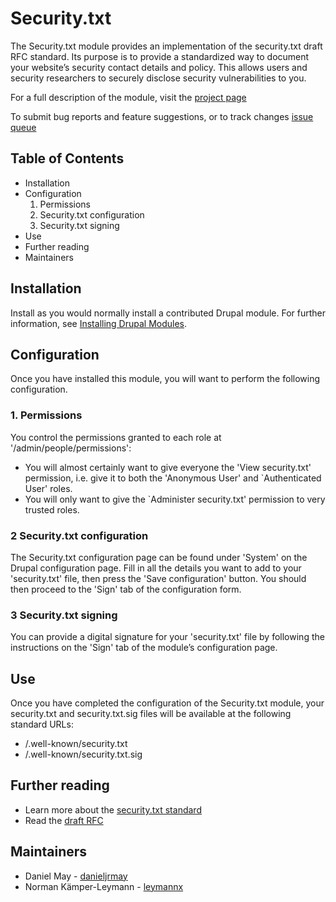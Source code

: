 # Security.txt

The Security.txt module provides an implementation of the security.txt draft RFC
standard. Its purpose is to provide a standardized way to document your
website’s security contact details and policy. This allows users and security
researchers to securely disclose security vulnerabilities to you.

For a full description of the module, visit the
[project page](https://www.drupal.org/project/securitytxt)

To submit bug reports and feature suggestions, or to track changes
[issue queue](https://www.drupal.org/project/issues/securitytxt)


## Table of Contents

- Installation
- Configuration
    1. Permissions
    1. Security.txt configuration
    1. Security.txt signing
- Use
- Further reading
- Maintainers


## Installation

Install as you would normally install a contributed Drupal module. For further
information, see
[Installing Drupal Modules](https://www.drupal.org/docs/extending-drupal/installing-drupal-modules).



## Configuration

Once you have installed this module, you will want to perform the following
configuration.


### 1. Permissions

You control the permissions granted to each role at '/admin/people/permissions':
- You will almost certainly want to give everyone the 'View security.txt'
  permission, i.e. give it to both the 'Anonymous User' and `Authenticated User'
  roles.
- You will only want to give the `Administer security.txt' permission to very
  trusted roles.


### 2 Security.txt configuration

The Security.txt configuration page can be found under 'System' on the Drupal
configuration page. Fill in all the details you want to add to your
'security.txt' file, then press the 'Save configuration' button. You should then
proceed to the 'Sign' tab of the configuration form.


### 3 Security.txt signing

You can provide a digital signature for your 'security.txt' file by following
the instructions on the 'Sign' tab of the module’s configuration page.


## Use

Once you have completed the configuration of the Security.txt module, your
security.txt and security.txt.sig files will be available at the following
standard URLs:
- /.well-known/security.txt
- /.well-known/security.txt.sig


## Further reading

- Learn more about the [security.txt standard](https://securitytxt.org/)
- Read the [draft RFC](https://tools.ietf.org/html/draft-foudil-securitytxt-02)


## Maintainers

- Daniel May - [danieljrmay](https://www.drupal.org/u/danieljrmay)
- Norman Kämper-Leymann - [leymannx](https://www.drupal.org/u/leymannx)
